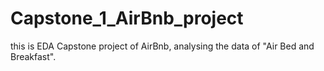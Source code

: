 # Capstone_1_AirBnb_project
this is EDA Capstone project of AirBnb, analysing the data of "Air Bed and Breakfast".

